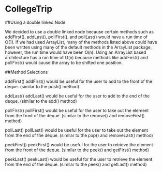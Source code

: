 # CollegeTrip

##Using a double linked Node
  
  We decided to use a double linked node because certain methods such as addFirst(), addLast(), pollFirst(), and pollLast() would have a run time of O(1). If we had used ArrayList, many of the methods listed above could have been written using many of the default methods in the ArrayList package, however, the run time would have been O(n). Using an ArrayList based architecture has a run time of O(n) because methods like addFirst() and pollFirst() would cause the array to be shifted one position.
  
##Method Selections
  
  
  addFirst()
  addFirst() would be useful for the user to add to the front of the deque. (similar to the push() method)
  
  addLast()
  addLast() would be useful for the user to add to the end of the deque. (similar to the add() method)
  
  pollFirst()
  pollFirst() would be useful for the user to take out the element from the front of the deque. (similar to the remove() and removeFirst() method)
  
  pollLast()
  pollLast() would be useful for the user to take out the element from the end of the deque. (similar to the pop() and removeLast() method)
  
  peekFirst()
  peekFirst() would be useful for the user to retrieve the element from the front of the deque. (similar to the peek() and getFirst() method)
  
  peekLast()
  peekLast() would be useful for the user to retrieve the element from the end of the deque. (similar to the peek() and getLast() method)
